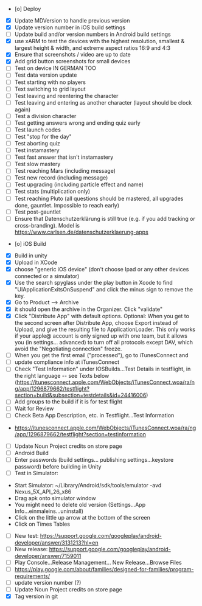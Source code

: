 * [o] Deploy
 * [X] Update MDVersion to handle previous version
 * [X] Update version number in iOS build settings
 * [ ] Update build and/or version numbers in Android build settings
 * [X] use xARM to test the devices with the highest resolution, smallest & largest height & width, and extreme aspect ratios 16:9 and 4:3
 * [X] Ensure that screenshots / video are up to date
  * [X] Add grid button screenshots for small devices
 * [ ] Test on device IN GERMAN TOO 
  * [ ] Test data version update
  * [ ] Test starting with no players
  * [ ] Text switching to grid layout
  * [ ] Test leaving and reentering the character
  * [ ] Test leaving and entering as another character (layout should be clock again)
  * [ ] Test a division character
  * [ ] Test getting answers wrong and ending quiz early
  * [ ] Test launch codes
  * [ ] Test "stop for the day"
  * [ ] Test aborting quiz
  * [ ] Test instamastery
  * [ ] Test fast answer that isn't instamastery
  * [ ] Test slow mastery
  * [ ] Test reaching Mars (including message)
  * [ ] Test new record (including message)
  * [ ] Test upgrading (including particle effect and name)
  * [ ] Test stats (multiplication only)
  * [ ] Test reaching Pluto (all questions should be mastered, all upgrades done, gauntlet. Impossible to reach early)
  * [ ] Test post-gauntlet
 * [ ] Ensure that Datenschutzerklärung is still true (e.g. if you add tracking or cross-branding). Model is https://www.carlsen.de/datenschutzerklaerung-apps 
 * [o] iOS Build
  * [X] Build in unity
  * [X] Upload in XCode
   * [X] choose "generic iOS device" (don't choose Ipad or any other devices connected or a simulator) 
   * [X] Use the search spyglass under the play button in Xcode to find "UIApplicationExitsOnSuspend" and click the minus sign to remove the key.
   * [X] Go to Product --> Archive
   * [X] it should open the archive in the Organizer. Click "validate" 
   * [X] Click "Distribute App" with default options. Optional: When you get to the second screen after Distribute App, choose Export instead of Upload, and give the resulting file to ApplicationLoader. This only works if your apple@ account is only signed up with one team, but it allows you (in settings... advanced) to turn off all protocols except DAV, which avoid the "Negotiating connection" freeze.
  * [ ] When you get the first email ("processed"), go to iTunesConnect and
   * [ ] update compliance info at iTunesConnect
   * [ ] Check "Test Information" under IOSBuilds...Test Details in testflight, in the right language -- see Texts below (https://itunesconnect.apple.com/WebObjects/iTunesConnect.woa/ra/ng/app/1296879662/testflight?section=build&subsection=testdetails&id=24416006)
   * [ ] Add groups to the build if it is for test flight
   * [ ] Wait for Review
  * [ ] Check Beta App Description, etc. in Testflight...Test Information
   * https://itunesconnect.apple.com/WebObjects/iTunesConnect.woa/ra/ng/app/1296879662/testflight?section=testinformation
  * [ ] Update Noun Project credits on store page 
 * [ ] Android Build
  * [ ] Enter passwords (build settings... publishing settings...keystore password) before building in Unity
  * [ ] Test in Simulator:
   * Start Simulator: ~/Library/Android/sdk/tools/emulator -avd Nexus_5X_API_26_x86
   * Drag apk onto simulator window
   * You might need to delete old version (Settings...App Info...einmaleins...uninstall)
   * Click on the little up arrow at the bottom of the screen
   * Click on Times Tables
  * [ ] New test: https://support.google.com/googleplay/android-developer/answer/3131213?hl=en
  * [ ] New release: https://support.google.com/googleplay/android-developer/answer/7159011
   * [ ] Play Console...Release Management... New Release...Browse Files
  * [ ] https://play.google.com/about/families/designed-for-families/program-requirements/  
  * [ ] update version number (?)
  * [ ] Update Noun Project credits on store page 
 * [X] Tag version in git
